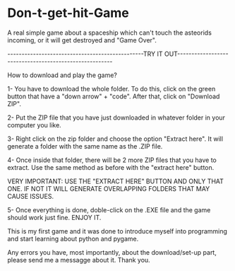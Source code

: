 # Don-t-get-hit-Game
A real simple game about a spaceship which can't touch the asteorids incoming, or it will get destroyed and "Game Over".

------------------------------------------------TRY IT OUT-------------------------------------------------------

How to download and play the game?

1- You have to download the whole folder. To do this, click on the green button that have a "down arrow" + "code". After that, click on "Download ZIP".

2- Put the ZIP file that you have just downloaded in whatever folder in your computer you like.

3- Right click on the zip folder and choose the option "Extract here". It will generate a folder with the same name as the .ZIP file.

4- Once inside that folder, there will be 2 more ZIP files that you have to extract. Use the same method as before with the "extract here" button.

VERY IMPORTANT: USE THE "EXTRACT HERE" BUTTON AND ONLY THAT ONE. IF NOT IT WILL GENERATE OVERLAPPING FOLDERS THAT MAY CAUSE ISSUES.

5- Once everything is done, doble-click on the .EXE file and the game should work just fine. ENJOY IT.

This is my first game and it was done to introduce myself into programming and start learning about python and pygame.

Any errors you have, most importantly, about the download/set-up part, please send me a messagge about it. Thank you.

